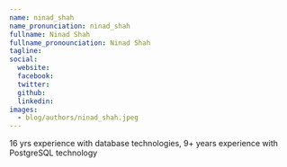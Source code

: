 ```yaml
---
name: ninad_shah
name_pronunciation: ninad_shah
fullname: Ninad Shah
fullname_pronounciation: Ninad Shah
tagline: 
social:
  website: 
  facebook:
  twitter: 
  github: 
  linkedin: 
images:
  - blog/authors/ninad_shah.jpeg
---
```


16 yrs experience with database technologies, 9+ years experience with PostgreSQL technology